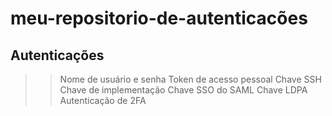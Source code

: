 # meu-repositorio-de-autenticacões

## Autenticações

>> Nome de usuário e senha 
>> Token de acesso pessoal
>> Chave SSH
>> Chave de implementação
>> Chave SSO do SAML
>> Chave LDPA
>> Autenticação de 2FA
